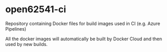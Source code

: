 # open62541-ci
Repository containing Docker files for build images used in CI (e.g. Azure Pipelines)

All the docker images will automatically be built by Docker Cloud and then used by new builds.

